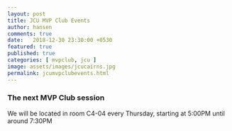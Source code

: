 ```yaml
---
layout: post
title: JCU MVP Club Events
author: hansen
comments: true
date:   2018-12-30 23:30:00 +0530
featured: true
published: true
categories: [ mvpclub, jcu ]
image: assets/images/jcucairns.jpg
permalink: jcumvpclubevents.html
---
```


### The next MVP Club session

We will be located in room C4-04
every Thursday, starting at 5:00PM until around 7:30PM
